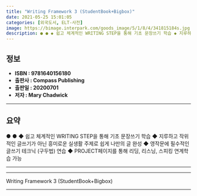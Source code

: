 ```yaml
---
title: "Writing Framework 3 (StudentBook+Bigbox)"
date: 2021-05-25 15:01:05
categories: [외국도서, ELT-사전]
image: https://bimage.interpark.com/goods_image/5/1/8/4/341815184s.jpg
description: ● ● ◆ 쉽고 체계적인 WRITING STEP을 통해 기초 문장쓰기 학습 ◆ 지루하고 작위적인 글쓰기가 아닌 흥미로운 실생활 주제로 쉽게 나만의 글 완성 ◆ 영작문에 필수적인 글쓰기 테크닉 (구두법) 연습 ◆ PROJECT페이지를 통해 리딩, 리스닝, 스피킹 연계학습 가능
---
```


## **정보**

- **ISBN : 9781640156180**
- **출판사 : Compass Publishing**
- **출판일 : 20200701**
- **저자 : Mary Chadwick**

------



## **요약**

●  ●  ◆ 쉽고 체계적인 WRITING STEP을 통해 기초 문장쓰기 학습
◆ 지루하고 작위적인 글쓰기가 아닌 흥미로운 실생활 주제로 쉽게 나만의 글 완성
◆ 영작문에 필수적인 글쓰기 테크닉 (구두법) 연습
◆  PROJECT페이지를 통해 리딩, 리스닝, 스피킹 연계학습 가능

------



------


Writing Framework 3 (StudentBook+Bigbox) 

------


